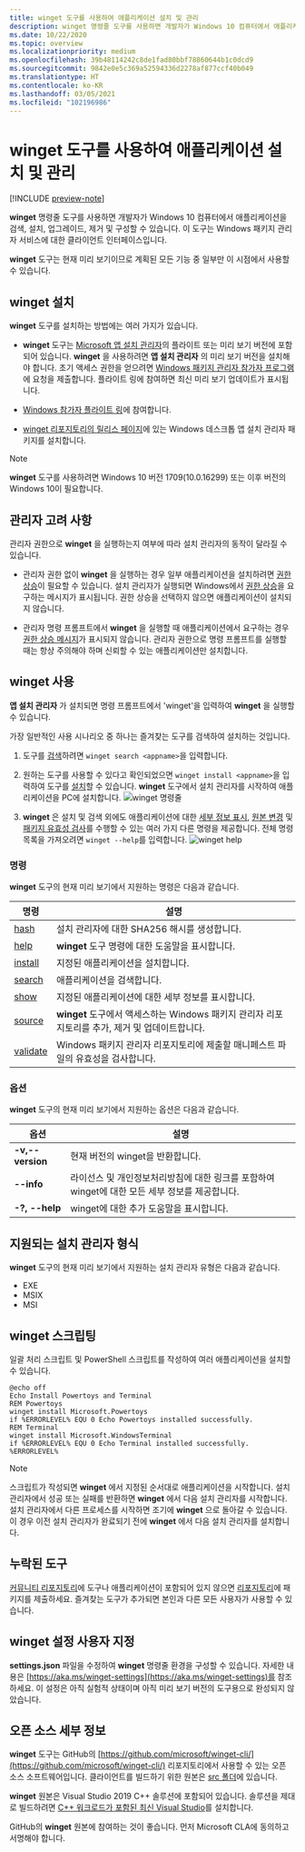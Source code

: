 ```yaml
---
title: winget 도구를 사용하여 애플리케이션 설치 및 관리
description: winget 명령줄 도구를 사용하면 개발자가 Windows 10 컴퓨터에서 애플리케이션을 검색, 설치, 업그레이드, 제거 및 구성할 수 있습니다.
ms.date: 10/22/2020
ms.topic: overview
ms.localizationpriority: medium
ms.openlocfilehash: 39b48114242c8de1fad80bbf78860644b1c0dcd9
ms.sourcegitcommit: 9842e0e5c369a52594336d2278af877ccf40b049
ms.translationtype: HT
ms.contentlocale: ko-KR
ms.lasthandoff: 03/05/2021
ms.locfileid: "102196986"
---
```

# <a name="use-the-winget-tool-to-install-and-manage-applications"></a>winget 도구를 사용하여 애플리케이션 설치 및 관리

[!INCLUDE [preview-note](../../includes/package-manager-preview.md)]

**winget** 명령줄 도구를 사용하면 개발자가 Windows 10 컴퓨터에서 애플리케이션을 검색, 설치, 업그레이드, 제거 및 구성할 수 있습니다. 이 도구는 Windows 패키지 관리자 서비스에 대한 클라이언트 인터페이스입니다.

**winget** 도구는 현재 미리 보기이므로 계획된 모든 기능 중 일부만 이 시점에서 사용할 수 있습니다.

## <a name="install-winget"></a>winget 설치

**winget** 도구를 설치하는 방법에는 여러 가지가 있습니다.

* **winget** 도구는 [Microsoft 앱 설치 관리자](https://www.microsoft.com/p/app-installer/9nblggh4nns1?ocid=9nblggh4nns1_ORSEARCH_Bing&rtc=1&activetab=pivot:overviewtab)의 플라이트 또는 미리 보기 버전에 포함되어 있습니다. **winget** 을 사용하려면 **앱 설치 관리자** 의 미리 보기 버전을 설치해야 합니다. 초기 액세스 권한을 얻으려면 [Windows 패키지 관리자 참가자 프로그램](https://aka.ms/AppInstaller_InsiderProgram)에 요청을 제출합니다. 플라이트 링에 참여하면 최신 미리 보기 업데이트가 표시됩니다.

* [Windows 참가자 플라이트 링](https://insider.windows.com)에 참여합니다.

* [winget 리포지토리의 릴리스 페이지](https://github.com/microsoft/winget-cli/releases)에 있는 Windows 데스크톱 앱 설치 관리자 패키지를 설치합니다.

> [!NOTE]
> **winget** 도구를 사용하려면 Windows 10 버전 1709(10.0.16299) 또는 이후 버전의 Windows 10이 필요합니다.

## <a name="administrator-considerations"></a>관리자 고려 사항

관리자 권한으로 **winget** 을 실행하는지 여부에 따라 설치 관리자의 동작이 달라질 수 있습니다.

* 관리자 권한 없이 **winget** 을 실행하는 경우 일부 애플리케이션을 설치하려면 [권한 상승](https://docs.microsoft.com/windows/security/identity-protection/user-account-control/)이 필요할 수 있습니다. 설치 관리자가 실행되면 Windows에서 [권한 상승](https://docs.microsoft.com/windows/security/identity-protection/user-account-control)을 요구하는 메시지가 표시됩니다. 권한 상승을 선택하지 않으면 애플리케이션이 설치되지 않습니다.  

* 관리자 명령 프롬프트에서 **winget** 을 실행할 때 애플리케이션에서 요구하는 경우 [권한 상승 메시지](/windows/security/identity-protection/user-account-control/how-user-account-control-works)가 표시되지 않습니다. 관리자 권한으로 명령 프롬프트를 실행할 때는 항상 주의해야 하며 신뢰할 수 있는 애플리케이션만 설치합니다.

## <a name="use-winget"></a>winget 사용

**앱 설치 관리자** 가 설치되면 명령 프롬프트에서 'winget'을 입력하여 **winget** 을 실행할 수 있습니다.

가장 일반적인 사용 시나리오 중 하나는 즐겨찾는 도구를 검색하여 설치하는 것입니다.

1. 도구를 [검색](search.md)하려면 `winget search <appname>`을 입력합니다.
2. 원하는 도구를 사용할 수 있다고 확인되었으면 `winget install <appname>`을 입력하여 도구를 [설치](install.md)할 수 있습니다. **winget** 도구에서 설치 관리자를 시작하여 애플리케이션을 PC에 설치합니다.
    ![winget 명령줄](images\install.png)

3. **winget** 은 설치 및 검색 외에도 애플리케이션에 대한 [세부 정보 표시](show.md), [원본 변경](source.md) 및 [패키지 유효성 검사](validate.md)를 수행할 수 있는 여러 가지 다른 명령을 제공합니다. 전체 명령 목록을 가져오려면 `winget --help`를 입력합니다.
    ![winget help](images\help.png)

### <a name="commands"></a>명령

**winget** 도구의 현재 미리 보기에서 지원하는 명령은 다음과 같습니다.

| 명령 | 설명 |
|---------|-------------|
| [hash](hash.md) | 설치 관리자에 대한 SHA256 해시를 생성합니다. |
| [help](help.md) | **winget** 도구 명령에 대한 도움말을 표시합니다. |
| [install](install.md) | 지정된 애플리케이션을 설치합니다. |
| [search](search.md) | 애플리케이션을 검색합니다. |
| [show](show.md) | 지정된 애플리케이션에 대한 세부 정보를 표시합니다. |
| [source](source.md) | **winget** 도구에서 액세스하는 Windows 패키지 관리자 리포지토리를 추가, 제거 및 업데이트합니다. |
| [validate](validate.md) | Windows 패키지 관리자 리포지토리에 제출할 매니페스트 파일의 유효성을 검사합니다. |

### <a name="options"></a>옵션

**winget** 도구의 현재 미리 보기에서 지원하는 옵션은 다음과 같습니다.

| 옵션 | 설명 |
|--------------|-------------|
| **-v,--version** | 현재 버전의 winget을 반환합니다. |
| **--info** |  라이선스 및 개인정보처리방침에 대한 링크를 포함하여 winget에 대한 모든 세부 정보를 제공합니다. |
| **-?, --help** |  winget에 대한 추가 도움말을 표시합니다. |

## <a name="supported-installer-formats"></a>지원되는 설치 관리자 형식

**winget** 도구의 현재 미리 보기에서 지원하는 설치 관리자 유형은 다음과 같습니다.

* EXE
* MSIX
* MSI

## <a name="scripting-winget"></a>winget 스크립팅

일괄 처리 스크립트 및 PowerShell 스크립트를 작성하여 여러 애플리케이션을 설치할 수 있습니다.

``` CMD
@echo off  
Echo Install Powertoys and Terminal  
REM Powertoys  
winget install Microsoft.Powertoys  
if %ERRORLEVEL% EQU 0 Echo Powertoys installed successfully.  
REM Terminal  
winget install Microsoft.WindowsTerminal  
if %ERRORLEVEL% EQU 0 Echo Terminal installed successfully.   %ERRORLEVEL%
```

> [!NOTE]
> 스크립트가 작성되면 **winget** 에서 지정된 순서대로 애플리케이션을 시작합니다. 설치 관리자에서 성공 또는 실패를 반환하면 **winget** 에서 다음 설치 관리자를 시작합니다. 설치 관리자에서 다른 프로세스를 시작하면 조기에 **winget** 으로 돌아갈 수 있습니다. 이 경우 이전 설치 관리자가 완료되기 전에 **winget** 에서 다음 설치 관리자를 설치합니다.

## <a name="missing-tools"></a>누락된 도구

[커뮤니티 리포지토리](../package/repository.md)에 도구나 애플리케이션이 포함되어 있지 않으면 [리포지토리](https://github.com/microsoft/winget-pkgs)에 패키지를 제출하세요. 즐겨찾는 도구가 추가되면 본인과 다른 모든 사용자가 사용할 수 있습니다.

## <a name="customize-winget-settings"></a>winget 설정 사용자 지정

**settings.json** 파일을 수정하여 **winget** 명령줄 환경을 구성할 수 있습니다. 자세한 내용은 [https://aka.ms/winget-settings](https://aka.ms/winget-settings)를 참조하세요. 이 설정은 아직 실험적 상태이며 아직 미리 보기 버전의 도구용으로 완성되지 않았습니다.

## <a name="open-source-details"></a>오픈 소스 세부 정보

**winget** 도구는 GitHub의 [https://github.com/microsoft/winget-cli/](https://github.com/microsoft/winget-cli/) 리포지토리에서 사용할 수 있는 오픈 소스 소프트웨어입니다. 클라이언트를 빌드하기 위한 원본은 [src 폴더](https://github.com/microsoft/winget-cli/tree/master/src)에 있습니다.

**winget** 원본은 Visual Studio 2019 C++ 솔루션에 포함되어 있습니다. 솔루션을 제대로 빌드하려면 [C++ 워크로드가 포함된 최신 Visual Studio](https://visualstudio.microsoft.com/downloads/)를 설치합니다.

GitHub의 **winget** 원본에 참여하는 것이 좋습니다. 먼저 Microsoft CLA에 동의하고 서명해야 합니다.

